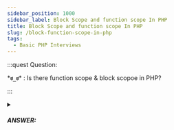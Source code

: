```yaml
---
sidebar_position: 1000
sidebar_label: Block Scope and function scope In PHP
title: Block Scope and function scope In PHP
slug: /block-function-scope-in-php
tags:
  - Basic PHP Interviews
---
```


:::quest Question:

\***`ಠ_ಠ`**\* : 
Is there function scope & block scopoe in PHP?

:::

<details>
  <summary><h5>ANSWER:</h5></summary>

  \***`◔̯◔`**\* :
In PHP, only variables have scope, not functions. However, there is a concept of block scope for conditional statements and loops.
Example:

```php
$globalVar = "This is a global variable.";

if (true) {
  $blockVar = "This is a block variable.";
  echo $globalVar; // This will output "This is a global variable."
  echo $blockVar; // This will output "This is a block variable."
}

echo $globalVar; // This will output "This is a global variable."
echo $blockVar; // This will throw an error: "Notice: Undefined variable: blockVar"
```

:::note
Note that since PHP 7, support for the `use` keyword has been added to create closures with inheritable variables. This allows for variables to be used within a function that are defined outside of it. However, this feature does not create a new scope for variables.

```php
$multiplier = 10;

$myClosure = function ($num) use ($multiplier) {
    return $num * $multiplier;
};

echo $myClosure(5); // Output: 50

```
:::

</details>